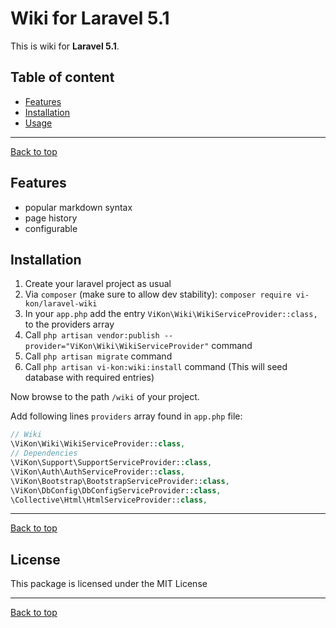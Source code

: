 # Wiki for Laravel 5.1

This is wiki for **Laravel 5.1**.

## Table of content

* [Features](#features)
* [Installation](#installation)
* [Usage](#usage)

---
[Back to top][url]

## Features

* popular markdown syntax
* page history
* configurable

## Installation

1. Create your laravel project as usual
2. Via `composer` (make sure to allow dev stability): `composer require vi-kon/laravel-wiki`
3. In your `app.php` add the entry `ViKon\Wiki\WikiServiceProvider::class,` to the providers array
4. Call `php artisan vendor:publish --provider="ViKon\Wiki\WikiServiceProvider"` command
4. Call `php artisan migrate` command
5. Call `php artisan vi-kon:wiki:install` command (This will seed database with required entries)

Now browse to the path `/wiki` of your project.

Add following lines `providers` array found in `app.php` file:

```php
// Wiki
\ViKon\Wiki\WikiServiceProvider::class,
// Dependencies
\ViKon\Support\SupportServiceProvider::class,
\ViKon\Auth\AuthServiceProvider::class,
\ViKon\Bootstrap\BootstrapServiceProvider::class,
\ViKon\DbConfig\DbConfigServiceProvider::class,
\Collective\Html\HtmlServiceProvider::class,
```

---
[Back to top][url]

## License

This package is licensed under the MIT License

---
[Back to top][url]

[url]: #wiki-for-laravel-5
